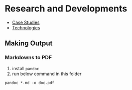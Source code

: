 # Research and Developments

- [Case Studies](./case-studies.md)
- [Technologies](./technologies.md)

## Making Output

### Markdowns to PDF

1. install `pandoc`
2. run below command in this folder

  ```shell
  pandoc *.md -o doc.pdf
  ```
